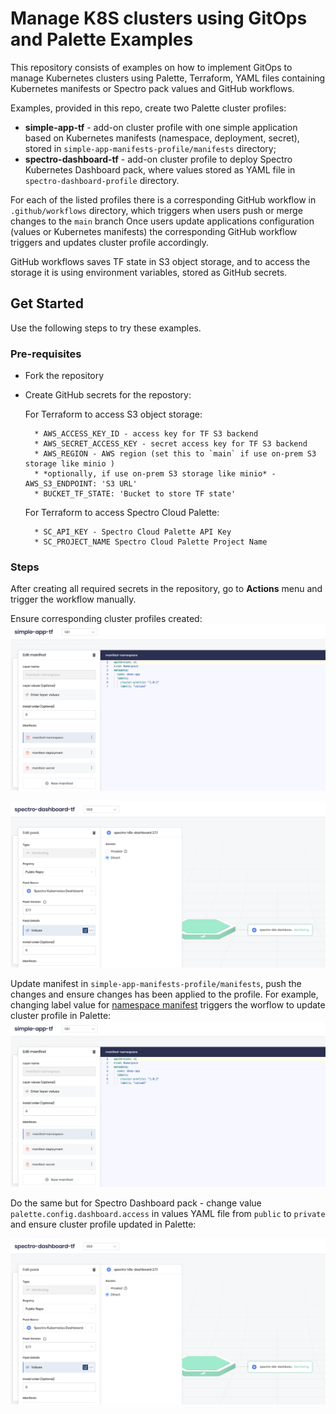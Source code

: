 # Manage K8S clusters using GitOps and Palette Examples

This repository consists of examples on how to implement GitOps to manage Kubernetes clusters using Palette, Terraform, YAML files containing Kubernetes manifests or Spectro pack values and GitHub workflows. 

Examples, provided in this repo, create two Palette cluster profiles:
* **simple-app-tf** - add-on cluster profile with one simple application based on Kubernetes manifests (namespace, deployment, secret), stored in `simple-app-manifests-profile/manifests` directory;
* **spectro-dashboard-tf** - add-on cluster profile to deploy Spectro Kubernetes Dashboard pack, where values stored as YAML file in `spectro-dashboard-profile` directory.

For each of the listed profiles there is a corresponding GitHub workflow in `.github/workflows` directory, which triggers when users push or merge changes to the `main` branch
Once users update applications configuration (values or Kubernetes manifests) the corresponding GitHub workflow triggers and updates cluster profile accordingly.

GitHub workflows saves TF state in S3 object storage, and to access the storage it is using environment variables, stored as GitHub secrets.

## Get Started

Use the following steps to try these examples.

### Pre-requisites

* Fork the repository
* Create GitHub secrets for the repostory:

    For Terraform to access S3 object storage:

        * AWS_ACCESS_KEY_ID - access key for TF S3 backend
        * AWS_SECRET_ACCESS_KEY - secret access key for TF S3 backend
        * AWS_REGION - AWS region (set this to `main` if use on-prem S3 storage like minio )
        * *optionally, if use on-prem S3 storage like minio* - AWS_S3_ENDPOINT: 'S3 URL'
        * BUCKET_TF_STATE: 'Bucket to store TF state'

    For Terraform to access Spectro Cloud Palette:

        * SC_API_KEY - Spectro Cloud Palette API Key
        * SC_PROJECT_NAME Spectro Cloud Palette Project Name

### Steps

After creating all required secrets in the repository, go to **Actions** menu and trigger the workflow manually. 

Ensure corresponding cluster profiles created:
![alt text](pictures/simple-app-tf-01.png)

![alt text](pictures/spectro-dashboard-tf-01.png)


Update manifest in `simple-app-manifests-profile/manifests`, push the changes and ensure changes has been applied to the profile. For example, changing label value for [namespace manifest](simple-app-manifests-profile/manifests/namespace.yaml) triggers the worflow to update cluster profile in Palette:
![alt text](pictures/simple-app-tf-02.png)


Do the same but for Spectro Dashboard pack - change value `palette.config.dashboard.access` in values YAML file from `public` to `private` and ensure cluster profile updated in Palette:

![alt text](pictures/spectro-dashboard-tf-01.png)





